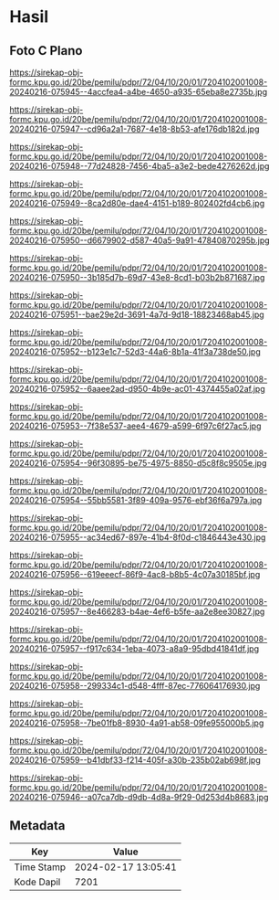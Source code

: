 # Hasil

## Foto C Plano

https://sirekap-obj-formc.kpu.go.id/20be/pemilu/pdpr/72/04/10/20/01/7204102001008-20240216-075945--4accfea4-a4be-4650-a935-65eba8e2735b.jpg

https://sirekap-obj-formc.kpu.go.id/20be/pemilu/pdpr/72/04/10/20/01/7204102001008-20240216-075947--cd96a2a1-7687-4e18-8b53-afe176db182d.jpg

https://sirekap-obj-formc.kpu.go.id/20be/pemilu/pdpr/72/04/10/20/01/7204102001008-20240216-075948--77d24828-7456-4ba5-a3e2-bede4276262d.jpg

https://sirekap-obj-formc.kpu.go.id/20be/pemilu/pdpr/72/04/10/20/01/7204102001008-20240216-075949--8ca2d80e-dae4-4151-b189-802402fd4cb6.jpg

https://sirekap-obj-formc.kpu.go.id/20be/pemilu/pdpr/72/04/10/20/01/7204102001008-20240216-075950--d6679902-d587-40a5-9a91-47840870295b.jpg

https://sirekap-obj-formc.kpu.go.id/20be/pemilu/pdpr/72/04/10/20/01/7204102001008-20240216-075950--3b185d7b-69d7-43e8-8cd1-b03b2b871687.jpg

https://sirekap-obj-formc.kpu.go.id/20be/pemilu/pdpr/72/04/10/20/01/7204102001008-20240216-075951--bae29e2d-3691-4a7d-9d18-18823468ab45.jpg

https://sirekap-obj-formc.kpu.go.id/20be/pemilu/pdpr/72/04/10/20/01/7204102001008-20240216-075952--b123e1c7-52d3-44a6-8b1a-41f3a738de50.jpg

https://sirekap-obj-formc.kpu.go.id/20be/pemilu/pdpr/72/04/10/20/01/7204102001008-20240216-075952--6aaee2ad-d950-4b9e-ac01-4374455a02af.jpg

https://sirekap-obj-formc.kpu.go.id/20be/pemilu/pdpr/72/04/10/20/01/7204102001008-20240216-075953--7f38e537-aee4-4679-a599-6f97c6f27ac5.jpg

https://sirekap-obj-formc.kpu.go.id/20be/pemilu/pdpr/72/04/10/20/01/7204102001008-20240216-075954--96f30895-be75-4975-8850-d5c8f8c9505e.jpg

https://sirekap-obj-formc.kpu.go.id/20be/pemilu/pdpr/72/04/10/20/01/7204102001008-20240216-075954--55bb5581-3f89-409a-9576-ebf36f6a797a.jpg

https://sirekap-obj-formc.kpu.go.id/20be/pemilu/pdpr/72/04/10/20/01/7204102001008-20240216-075955--ac34ed67-897e-41b4-8f0d-c1846443e430.jpg

https://sirekap-obj-formc.kpu.go.id/20be/pemilu/pdpr/72/04/10/20/01/7204102001008-20240216-075956--619eeecf-86f9-4ac8-b8b5-4c07a30185bf.jpg

https://sirekap-obj-formc.kpu.go.id/20be/pemilu/pdpr/72/04/10/20/01/7204102001008-20240216-075957--8e466283-b4ae-4ef6-b5fe-aa2e8ee30827.jpg

https://sirekap-obj-formc.kpu.go.id/20be/pemilu/pdpr/72/04/10/20/01/7204102001008-20240216-075957--f917c634-1eba-4073-a8a9-95dbd41841df.jpg

https://sirekap-obj-formc.kpu.go.id/20be/pemilu/pdpr/72/04/10/20/01/7204102001008-20240216-075958--299334c1-d548-4fff-87ec-776064176930.jpg

https://sirekap-obj-formc.kpu.go.id/20be/pemilu/pdpr/72/04/10/20/01/7204102001008-20240216-075958--7be01fb8-8930-4a91-ab58-09fe955000b5.jpg

https://sirekap-obj-formc.kpu.go.id/20be/pemilu/pdpr/72/04/10/20/01/7204102001008-20240216-075959--b41dbf33-f214-405f-a30b-235b02ab698f.jpg

https://sirekap-obj-formc.kpu.go.id/20be/pemilu/pdpr/72/04/10/20/01/7204102001008-20240216-075946--a07ca7db-d9db-4d8a-9f29-0d253d4b8683.jpg


## Metadata

| Key        | Value               |
| ---------- | ------------------- |
| Time Stamp | 2024-02-17 13:05:41 |
| Kode Dapil | 7201                |



